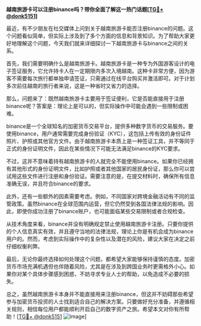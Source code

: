 **越南旅游卡可以注册binance吗？带你全面了解这一热门话题[[TG💪+ @donk5151](https://t.me/s/donk5151)]**

最近，有不少朋友在社交媒体上问到关于越南旅游卡能否注册binance的问题。这个问题看似简单，但实际上涉及到了多个方面的信息和背景知识。为了帮助大家更好地理解这个问题，今天我们就来详细探讨一下越南旅游卡与binance之间的关系。

首先，我们需要明确什么是越南旅游卡。越南旅游卡是一种专为外国游客设计的电子签证服务，它允许持卡人在一定期限内多次入境越南。这种卡非常方便，因为游客不需要每次旅行都单独申请签证，只需通过在线平台购买并激活即可。对于计划多次前往越南的旅行者来说，这是一种省时又省力的选择。

那么，问题来了：既然越南旅游卡主要用于签证便利，它是否能直接用于注册binance呢？答案是：理论上是可以的，但实际操作中可能会遇到一些限制或困难。

binance是一个全球知名的加密货币交易平台，提供多种数字货币的交易服务。要使用binance，用户通常需要完成身份验证（KYC），这包括上传有效的身份证件照片、护照或其他官方文件。由于越南旅游卡本质上是一种签证工具，并不等同于正式的身份证明文件，因此在某些情况下可能无法满足binance的KYC要求。

不过，这并不意味着持有越南旅游卡的人就完全不能使用binance。如果你已经拥有其他形式的身份证明文件，比如护照或者其他国家的居民身份证，那么你可以尝试用这些文件进行注册和身份验证。需要注意的是，在提交材料时，确保所有信息准确无误，并且符合binance的要求。

此外，还有一些额外的因素需要考虑。例如，不同国家对跨境金融活动有不同的监管政策。虽然binance在全球范围内运营，但它仍然受到各国法律法规的影响。因此，即使你成功注册了binance账户，也可能面临某些交易限制或者合规检查。

从技术角度来看，binance并没有明确规定禁止使用越南旅游卡注册。只要你提供的个人信息真实有效，并且遵守当地的法律法规，理论上你是有机会成为binance用户的。然而，考虑到实际操作中的复杂性以及潜在的风险，建议大家在决定之前仔细权衡利弊。

最后，无论你最终选择如何处理这个问题，都希望大家能够保持谨慎的态度。加密货币市场充满机遇但也伴随着风险，尤其是在涉及到跨国业务时更需格外小心。如果你对某个具体步骤感到困惑，不妨寻求专业人士的帮助，以免造成不必要的损失。

总之，虽然越南旅游卡本身并不能直接用来注册binance，但这并不妨碍那些希望参与加密货币投资的人士找到适合自己的解决方案。只要做好充分准备，并遵循相关规则，相信每位用户都能顺利开启自己的数字资产之旅。希望本文对你有所帮助！[[TG💪+ @donk5151](https://t.me/s/donk5151) ![Image](https://i.postimg.cc/rwNCRYN7/Snipaste-2025-04-30-17-27-05.png)]